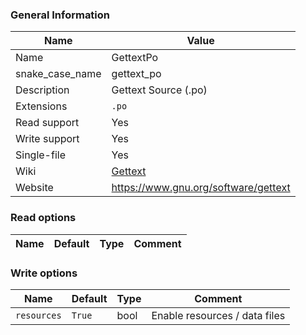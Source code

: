 
### General Information ###
Name | Value
---- | -------
Name | GettextPo
snake_case_name | gettext_po
Description | Gettext Source (.po)
Extensions | `.po`
Read support | Yes
Write support | Yes
Single-file | Yes
Wiki | [Gettext](https://en.wikipedia.org/wiki/Gettext)
Website | https://www.gnu.org/software/gettext


### Read options ###
Name | Default | Type | Comment
---- | ------- | ---- | -------

### Write options ###
Name | Default | Type | Comment
---- | ------- | ---- | -------
`resources` | `True` | bool | Enable resources / data files
